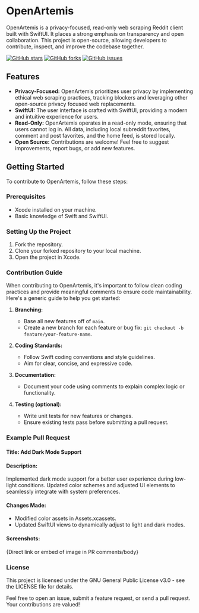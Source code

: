 # OpenArtemis
OpenArtemis is a privacy-focused, read-only web scraping Reddit client built with SwiftUI. It places a strong emphasis on transparency and open collaboration. This project is open-source, allowing developers to contribute, inspect, and improve the codebase together.

[![GitHub stars](https://img.shields.io/github/stars/ejbills/OpenArtemis.svg)](https://github.com/yourusername/OpenArtemis/stargazers)
[![GitHub forks](https://img.shields.io/github/forks/ejbills/OpenArtemis.svg)](https://github.com/yourusername/OpenArtemis/network)
[![GitHub issues](https://img.shields.io/github/issues/ejbills/OpenArtemis.svg)](https://github.com/yourusername/OpenArtemis/issues)

## Features
- **Privacy-Focused:** OpenArtemis prioritizes user privacy by implementing ethical web scraping practices, tracking blockers and leveraging other open-source privacy focused web replacements.
- **SwiftUI:** The user interface is crafted with SwiftUI, providing a modern and intuitive experience for users.
- **Read-Only:** OpenArtemis operates in a read-only mode, ensuring that users cannot log in. All data, including local subreddit favorites, comment and post favorites, and the home feed, is stored locally.
- **Open Source:** Contributions are welcome! Feel free to suggest improvements, report bugs, or add new features.

## Getting Started
To contribute to OpenArtemis, follow these steps:

### Prerequisites
- Xcode installed on your machine.
- Basic knowledge of Swift and SwiftUI.

### Setting Up the Project
1. Fork the repository.
2. Clone your forked repository to your local machine.
3. Open the project in Xcode.

### Contribution Guide
When contributing to OpenArtemis, it's important to follow clean coding practices and provide meaningful comments to ensure code maintainability. Here's a generic guide to help you get started:

1. **Branching:**
   - Base all new features off of `main`.
   - Create a new branch for each feature or bug fix: `git checkout -b feature/your-feature-name`.
   

3. **Coding Standards:**
   - Follow Swift coding conventions and style guidelines.
   - Aim for clear, concise, and expressive code.

4. **Documentation:**
   - Document your code using comments to explain complex logic or functionality.

5. **Testing (optional):**
   - Write unit tests for new features or changes.
   - Ensure existing tests pass before submitting a pull request.

### Example Pull Request

#### Title: Add Dark Mode Support

#### Description:
Implemented dark mode support for a better user experience during low-light conditions. Updated color schemes and adjusted UI elements to seamlessly integrate with system preferences.

#### Changes Made:
- Modified color assets in Assets.xcassets.
- Updated SwiftUI views to dynamically adjust to light and dark modes.

#### Screenshots:
{Direct link or embed of image in PR comments/body}

### License
This project is licensed under the GNU General Public License v3.0 - see the LICENSE file for details.

Feel free to open an issue, submit a feature request, or send a pull request. Your contributions are valued!
